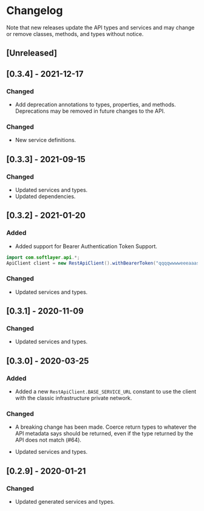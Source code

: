 # Changelog

Note that new releases update the API types and services and may change or remove classes, methods, and types without
notice.

## [Unreleased]

## [0.3.4] - 2021-12-17

### Changed
* Add deprecation annotations to types, properties, and methods. Deprecations may be removed in future changes to the 
  API.

### Changed
* New service definitions.

## [0.3.3] - 2021-09-15

### Changed
* Updated services and types.
* Updated dependencies.

## [0.3.2] - 2021-01-20

### Added
* Added support for Bearer Authentication Token Support.

```java
import com.softlayer.api.*;
ApiClient client = new RestApiClient().withBearerToken("qqqqwwwweeeaaassddd....");
```

### Changed
* Updated services and types.

## [0.3.1] - 2020-11-09

### Changed
* Updated services and types.

## [0.3.0] - 2020-03-25

### Added
* Added a new `RestApiClient.BASE_SERVICE_URL` constant to use the client with the classic infrastructure private
  network.

### Changed
* A breaking change has been made. Coerce return types to whatever the API metadata says should be returned, even if
  the type returned by the API does not match (#64).

* Updated services and types.

## [0.2.9] - 2020-01-21

### Changed
* Updated generated services and types.
